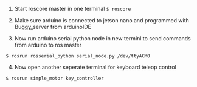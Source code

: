 1. Start roscore master in one terminal `$ roscore`

2. Make sure arduino is connected to jetson nano and programmed with Buggy_server from arduinoIDE

3. Now run arduino serial python node in new terminl to send commands from arduino to ros master
```
$ rosrun rosserial_python serial_node.py /dev/ttyACM0
```

4. Now open another seperate terminal for keyboard teleop control
```
$ rosrun simple_motor key_controller
```
